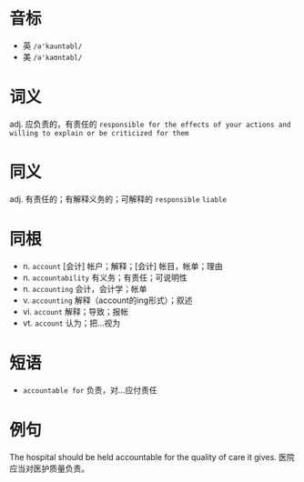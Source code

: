 # 音标

- 英 `/ə'kauntəbl/`
- 美 `/ə'kaʊntəbl/`

# 词义

adj. 应负责的，有责任的
`responsible for the effects of your actions and willing to explain or be criticized for them`

# 同义

adj. 有责任的；有解释义务的；可解释的
`responsible` `liable`

# 同根

- n. `account` [会计] 帐户；解释；[会计] 帐目，帐单；理由
- n. `accountability` 有义务；有责任；可说明性
- n. `accounting` 会计，会计学；帐单
- v. `accounting` 解释（account的ing形式）；叙述
- vi. `account` 解释；导致；报帐
- vt. `account` 认为；把…视为

# 短语

- `accountable for` 负责，对…应付责任

# 例句

The hospital should be held accountable for the quality of care it gives.
医院应当对医护质量负责。


